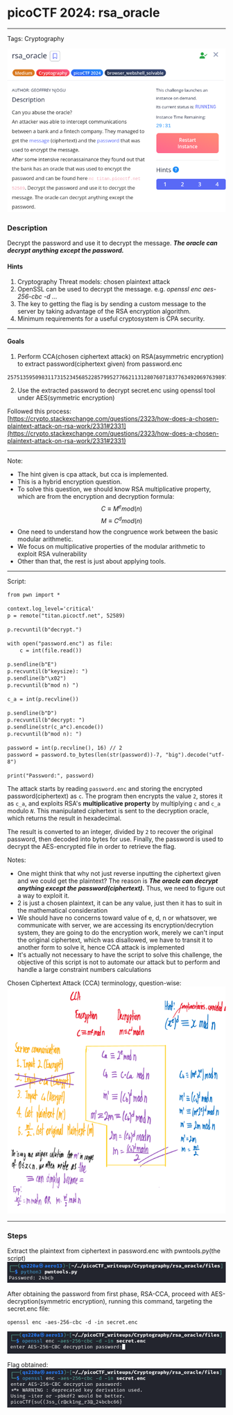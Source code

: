 
# picoCTF 2024: rsa_oracle
---
Tags: Cryptography

![](img/question.png)

### Description
Decrypt the password and use it to decrypt the message. ***The oracle can decrypt anything except the password.***

#### Hints
1. Cryptography Threat models: chosen plaintext attack
2. OpenSSL can be used to decrypt the message. e.g. *openssl enc aes-256-cbc -d ...*
3. The key to getting the flag is by sending a custom message to the server by taking advantage of the RSA encryption algorithm.
4. Minimum requirements for a useful cryptosystem is CPA security.
---
#### Goals
1. Perform CCA(chosen ciphertext attack) on RSA(asymmetric encryption) to extract password(ciphertext given) from password.enc
```
2575135950983117315234568522857995277662113128076071837763492069763989760018604733813265929772245292223046288098298720343542517375538185662305577375746934
```

2. Use the extracted password to decrypt secret.enc using openssl tool under AES(symmetric encryption)

Followed this process: [https://crypto.stackexchange.com/questions/2323/how-does-a-chosen-plaintext-attack-on-rsa-work/2331#2331](https://crypto.stackexchange.com/questions/2323/how-does-a-chosen-plaintext-attack-on-rsa-work/2331#2331)

---
Note: 
- The hint given is cpa attack, but cca is implemented.
- This is a hybrid encryption question.
- To solve this question, we should know RSA multiplicative property, which are from the encryption and decryption formula:
$$C≡M^e mod (n)$$
$$M≡C^d mod (n)$$
- One need to understand how the congruence work between the basic modular arithmetic.
- We focus on multiplicative properties of the modular arithmetic to exploit RSA vulnerability
- Other than that, the rest is just about applying tools.
---
Script:
```
from pwn import *

context.log_level='critical'
p = remote("titan.picoctf.net", 52589)

p.recvuntil(b"decrypt.")

with open("password.enc") as file:
    c = int(file.read())

p.sendline(b"E")
p.recvuntil(b"keysize): ")
p.sendline(b"\x02")
p.recvuntil(b"mod n) ")

c_a = int(p.recvline())

p.sendline(b"D")
p.recvuntil(b"decrypt: ")
p.sendline(str(c_a*c).encode())
p.recvuntil(b"mod n): ")

password = int(p.recvline(), 16) // 2
password = password.to_bytes(len(str(password))-7, "big").decode("utf-8")

print("Password:", password)
```
The attack starts by reading `password.enc` and storing the encrypted password(ciphertext) as `c`. The program then encrypts the value `2`, stores it as `c_a`, and exploits RSA's **multiplicative property** by multiplying `c` and `c_a` modulo *`N`*. This manipulated ciphertext is sent to the decryption oracle, which returns the result in hexadecimal.

The result is converted to an integer, divided by `2` to recover the original password, then decoded into bytes for use. Finally, the password is used to decrypt the AES-encrypted file in order to retrieve the flag.

Notes:
- One might think that why not just reverse inputting the ciphertext given and we could get the plaintext? The reason is ***The oracle can decrypt anything except the password(ciphertext).*** Thus, we need to figure out a way to exploit it.
- 2 is just a chosen plaintext, it can be any value, just then it has to suit in the mathematical consideration
- We should have no concerns toward value of e, d, n or whatsover, we communicate with server, we are accessing its encryption/decrytion system, they are going to do the encryption work, merely we can't input the original ciphertext, which was disallowed, we have to transit it to another form to solve it, hence CCA attack is implemented
- It's actually not necessary to have the script to solve this challenge, the objective of this script is not to automate our attack but to perform and handle a large constraint numbers calculations

Chosen Ciphertext Attack (CCA) terminology, question-wise:
  ![](img/terminology.png)

---
### Steps
Extract the plaintext from ciphertext in password.enc with pwntools.py(the script)
![](img/firstPhase.png)

After obtaining the password from first phase, RSA-CCA, proceed with AES-decryption(symmetric encryption), running this command, targeting the secret.enc file:
```
openssl enc -aes-256-cbc -d -in secret.enc
```
![](img/secondPhase.png)  

Flag obtained:  
![](img/flag.png)
